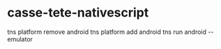 # casse-tete-nativescript
tns platform remove android
tns platform add android
tns run android --emulator

